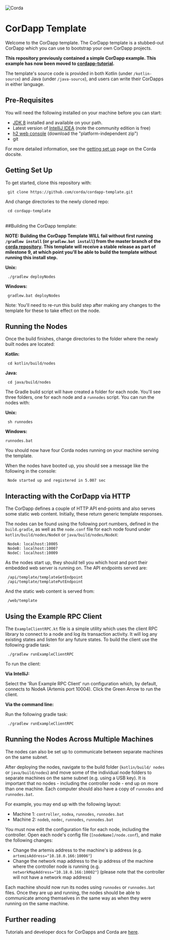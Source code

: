 ![Corda](https://www.corda.net/wp-content/uploads/2016/11/fg005_corda_b.png)

# CorDapp Template

Welcome to the CorDapp template. The CorDapp template is a stubbed-out CorDapp 
which you can use to bootstrap your own CorDapp projects.

**This repository previously contained a simple CorDapp example. This 
example has now been moved to 
[cordapp-tutorial](https://github.com/corda/cordapp-tutorial/).**

The template's source code is provided in both Kotlin (under `/kotlin-source`)
and Java (under `/java-source`), and users can write their CorDapps in
either language.

## Pre-Requisites

You will need the following installed on your machine before you can start:

* [JDK 8](http://www.oracle.com/technetwork/java/javase/downloads/jdk8-downloads-2133151.html) 
  installed and available on your path.
* Latest version of [IntelliJ IDEA](https://www.jetbrains.com/idea/download/) 
  (note the community edition is free)
* [h2 web console](http://www.h2database.com/html/download.html)
  (download the "platform-independent zip")
* git

For more detailed information, see the
[getting set up](https://docs.corda.net/getting-set-up.html) page on the
Corda docsite.

## Getting Set Up

To get started, clone this repository with:

     git clone https://github.com/corda/cordapp-template.git

And change directories to the newly cloned repo:

     cd cordapp-template
​     
##Building the CorDapp template:

**NOTE: Building the CorDapp Template WILL fail without 
first running `/gradlew install` (or `gradlew.bat install`) from the master 
branch of the [corda repository](https://github.com/corda/corda). 
This template will receive a stable release as part of milestone 9, 
at which point you'll be able to build the template without running this 
install step.**

**Unix:** 

     ./gradlew deployNodes

**Windows:**

     gradlew.bat deployNodes

Note: You'll need to re-run this build step after making any changes to 
the template for these to take effect on the node.

## Running the Nodes

Once the build finishes, change directories to the folder where the newly 
built nodes are located:

**Kotlin:**

     cd kotlin/build/nodes

**Java:**

     cd java/build/nodes

The Gradle build script will have created a folder for each node. You'll
see three folders, one for each node and a `runnodes` script. You can
run the nodes with:

**Unix:**

     sh runnodes

**Windows:**

    runnodes.bat

You should now have four Corda nodes running on your machine serving 
the template.

When the nodes have booted up, you should see a message like the following 
in the console: 

     Node started up and registered in 5.007 sec

## Interacting with the CorDapp via HTTP

The CorDapp defines a couple of HTTP API end-points and also serves some
static web content. Initially, these return generic template responses.

The nodes can be found using the following port numbers, defined in the 
`build.gradle`, as well as the `node.conf` file for each node found
under `kotlin/build/nodes/NodeX` or `java/build/nodes/NodeX`:

     NodeA: localhost:10005
     NodeB: localhost:10007
     NodeC: localhost:10009

As the nodes start up, they should tell you which host and port their
embedded web server is running on. The API endpoints served are:

     /api/template/templateGetEndpoint
     /api/template/templatePutEndpoint

And the static web content is served from:

     /web/template

## Using the Example RPC Client

The `ExampleClientRPC.kt` file is a simple utility which uses the client
RPC library to connect to a node and log its transaction activity.
It will log any existing states and listen for any future states. To build 
the client use the following gradle task:

     ./gradlew runExampleClientRPC

To run the client:

**Via IntelliJ:**

Select the 'Run Example RPC Client' run configuration which, by default,
connects to NodeA (Artemis port 10004). Click the Green Arrow to run the
client. 

**Via the command line:**

Run the following gradle task:

     ./gradlew runExampleClientRPC

## Running the Nodes Across Multiple Machines

The nodes can also be set up to communicate between separate machines on the 
same subnet.

After deploying the nodes, navigate to the build folder (`kotlin/build/
nodes` or `java/build/nodes`) and move some of the individual node folders to 
separate machines on the same subnet (e.g. using a USB key). It is important 
that no nodes - including the controller node - end up on more than one 
machine. Each computer should also have a copy of `runnodes` and 
`runnodes.bat`.

For example, you may end up with the following layout:

* Machine 1: `controller`, `nodea`, `runnodes`, `runnodes.bat`
* Machine 2: `nodeb`, `nodec`, `runnodes`, `runnodes.bat`

You must now edit the configuration file for each node, including the 
controller. Open each node's config file (`[nodeName]/node.conf`), and make 
the following changes:

* Change the artemis address to the machine's ip address (e.g. 
  `artemisAddress="10.18.0.166:10006"`)
* Change the network map address to the ip address of the machine where the 
  controller node is running (e.g. `networkMapAddress="10.18.0.166:10002"`) 
  (please note that the controller will not have a network map address)

Each machine should now run its nodes using `runnodes` or `runnodes.bat` 
files. Once they are up and running, the nodes should be able to communicate 
among themselves in the same way as when they were running on the same machine.

## Further reading

Tutorials and developer docs for CorDapps and Corda are
[here](https://docs.corda.net/).
